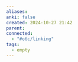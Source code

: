 ```yaml
---
aliases: 
anki: false
created: 2024-10-27 21:42
parent: 
connected:
  - "#обс/linking"
tags:
  - empty
---
```

